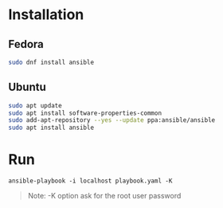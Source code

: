 # Installation
## Fedora

```bash
sudo dnf install ansible
```

## Ubuntu
```bash
sudo apt update
sudo apt install software-properties-common
sudo add-apt-repository --yes --update ppa:ansible/ansible
sudo apt install ansible
```

# Run

```
ansible-playbook -i localhost playbook.yaml -K
```

> Note: -K option ask for the root user password
